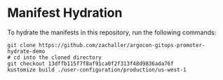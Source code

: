 # Manifest Hydration

To hydrate the manifests in this repository, run the following commands:

```shell
git clone https://github.com/zachaller/argocon-gitops-promoter-hydrate-demo
# cd into the cloned directory
git checkout 13dffb115f7f8af91ca0f2f313f48d9836ada76f
kustomize build ./user-configuration/production/us-west-1
```
